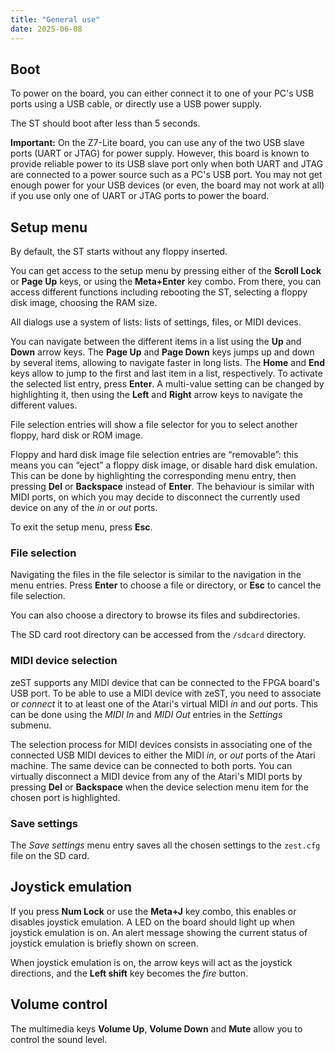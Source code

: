 ```yaml
---
title: "General use"
date: 2025-06-08
---
```


## Boot

To power on the board, you can either connect it to one of your PC's USB ports using a USB cable, or directly use a USB power supply.

The ST should boot after less than 5 seconds.

**Important:** On the Z7-Lite board, you can use any of the two USB slave ports (UART or JTAG) for power supply.
However, this board is known to provide reliable power to its USB slave port only when both UART and JTAG are connected to a power source such as a PC's USB port.
You may not get enough power for your USB devices (or even, the board may not work at all) if you use only one of UART or JTAG ports to power the board.


## Setup menu

By default, the ST starts without any floppy inserted.

You can get access to the setup menu by pressing either of the **Scroll Lock** or **Page Up** keys, or using the **Meta+Enter** key combo.
From there, you can access different functions including rebooting the ST, selecting a floppy disk image, choosing the RAM size.

All dialogs use a system of lists: lists of settings, files, or MIDI devices.

You can navigate between the different items in a list using the **Up** and **Down** arrow keys.
The **Page Up** and **Page Down** keys jumps up and down by several items, allowing to navigate faster in long lists.
The **Home** and **End** keys allow to jump to the first and last item in a list, respectively.
To activate the selected list entry, press **Enter**.
A multi-value setting can be changed by highlighting it, then using the **Left** and **Right** arrow keys to navigate the different values.

File selection entries will show a file selector for you to select another floppy, hard disk or ROM image.

Floppy and hard disk image file selection entries are “removable”: this means you can “eject” a floppy disk image, or disable hard disk emulation.
This can be done by highlighting the corresponding menu entry, then pressing **Del** or **Backspace** instead of **Enter**.
The behaviour is similar with MIDI ports, on which you may decide to disconnect the currently used device on any of the *in* or *out* ports.


To exit the setup menu, press **Esc**.

### File selection

Navigating the files in the file selector is similar to the navigation in the menu entries. Press **Enter** to choose a file or directory, or **Esc** to cancel the file selection.

You can also choose a directory to browse its files and subdirectories.

The SD card root directory can be accessed from the `/sdcard` directory.

### MIDI device selection

zeST supports any MIDI device that can be connected to the FPGA board's USB port.
To be able to use a MIDI device with zeST, you need to associate or *connect* it to
at least one of the Atari's virtual MIDI *in* and *out* ports.
This can be done using the *MIDI In* and *MIDI Out* entries in the *Settings* submenu.

The selection process for MIDI devices consists in associating one of the connected USB MIDI
devices to either the MIDI *in*, or *out* ports of the Atari machine.
The same device can be connected to both ports.
You can virtually disconnect a MIDI device from any of the Atari's MIDI ports by pressing **Del**
or **Backspace** when the device selection menu item for the chosen port is highlighted.

### Save settings

The *Save settings* menu entry saves all the chosen settings to the `zest.cfg` file on the SD card.

## Joystick emulation

If you press **Num Lock** or use the **Meta+J** key combo, this enables or disables joystick emulation.
A LED on the board should light up when joystick emulation is on.
An alert message showing the current status of joystick emulation is briefly shown on screen.

When joystick emulation is on, the arrow keys will act as the joystick directions, and the **Left shift** key becomes the *fire* button.

## Volume control

The multimedia keys **Volume Up**, **Volume Down** and **Mute** allow you to control the sound level.

